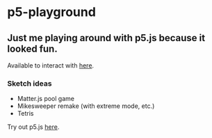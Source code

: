 # p5-playground
## Just me playing around with p5.js because it looked fun.
Available to interact with [here](https://mikecroall.github.io/p5-playground/).

### Sketch ideas
- Matter.js pool game
- Mikesweeper remake (with extreme mode, etc.)
- Tetris


Try out p5.js [here](https://p5js.org/).
